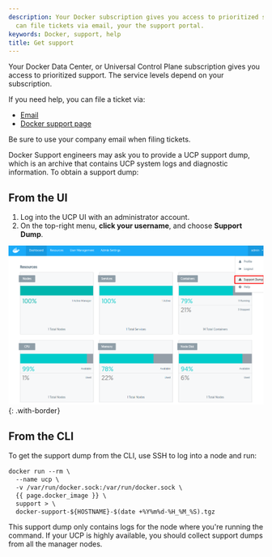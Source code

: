 ```yaml
---
description: Your Docker subscription gives you access to prioritized support. You
  can file tickets via email, your the support portal.
keywords: Docker, support, help
title: Get support
---
```


Your Docker Data Center, or Universal Control Plane subscription gives you
access to prioritized support. The service levels depend on your subscription.

If you need help, you can file a ticket via:

* [Email](mailto:support@docker.com)
* [Docker support page](https://support.docker.com/)

Be sure to use your company email when filing tickets.

Docker Support engineers may ask you to provide a UCP support dump, which is an
archive that contains UCP system logs and diagnostic information. To obtain a
support dump:

## From the UI

1. Log into the UCP UI with an administrator account.
2. On the top-right menu, **click your username**, and choose **Support Dump**.

![](images/get-support-1.png){: .with-border}

## From the CLI

To get the support dump from the CLI, use SSH to log into a node and run:

```none
docker run --rm \
  --name ucp \
  -v /var/run/docker.sock:/var/run/docker.sock \
  {{ page.docker_image }} \
  support > \
  docker-support-${HOSTNAME}-$(date +%Y%m%d-%H_%M_%S).tgz
```

This support dump only contains logs for the node where you're running the
command. If your UCP is highly available, you should collect support dumps
from all the manager nodes.
